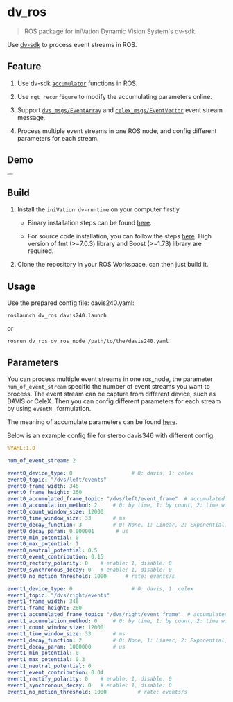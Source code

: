 # dv_ros

> ROS package for iniVation Dynamic Vision System's dv-sdk.

Use [dv-sdk](https://inivation.gitlab.io/dv/dv-docs/docs/getting-started/) to process event streams in ROS.

## Feature

1. Use dv-sdk [`accumulator`](https://inivation.gitlab.io/dv/dv-docs/docs/accumulator-module/) functions in ROS.
   
2. Use `rqt_reconfigure` to modify the accumulating parameters online.

3. Support [`dvs_msgs/EventArray`](https://github.com/uzh-rpg/rpg_dvs_ros/blob/master/dvs_msgs/msg/EventArray.msg) and [`celex_msgs/EventVector`](https://github.com/kehanXue/CeleX5-ROS/blob/master/celex5_msgs/msg/EventVector.msg) event stream message.

4. Process multiple event streams in one ROS node, and config different parameters for each stream.

## Demo

<img src="assets/demo.gif" alt="demo" style="zoom:25%;" />

## Build 

1. Install the `iniVation dv-runtime` on your computer firstly. 
   
   - Binary installation steps can be found [here](https://inivation.gitlab.io/dv/dv-docs/docs/getting-started/#ubuntu-linux). 
     
   - For source code installation, you can follow the steps [here](https://gitlab.com/inivation/dv/dv-runtime). High version of fmt (>=7.0.3) library and Boost (>=1.73) library are required.

2. Clone the repository in your ROS Workspace, can then just build it.

## Usage

Use the prepared config file: davis240.yaml: 

```shell
roslaunch dv_ros davis240.launch
```

or

```shell
rosrun dv_ros dv_ros_node /path/to/the/davis240.yaml
```

## Parameters

You can process multiple event streams in one ros_node, 
the parameter `num_of_event_stream` specific the number of event streams you want to process.
The event stream can be capture from different device, such as DAVIS or CeleX.
Then you can config different parameters for each stream by using `eventN_` formulation.

The meaning of accumulate parameters can be found [here](https://inivation.gitlab.io/dv/dv-docs/docs/accumulator-module/).

Below is an example config file for stereo davis346 with different config:

```yaml
%YAML:1.0

num_of_event_stream: 2

event0_device_type: 0                   # 0: davis, 1: celex
event0_topic: "/dvs/left/events"
event0_frame_width: 346
event0_frame_height: 260
event0_accumulated_frame_topic: "/dvs/left/event_frame"  # accumulated frame topic's name, for publishing
event0_accumulation_method: 2     # 0: by time, 1: by count, 2: time window is sync with events data hz, by count
event0_count_window_size: 12000
event0_time_window_size: 33       # ms
event0_decay_function: 3          # 0: None, 1: Linear, 2: Exponential, 3: Step
event0_decay_param: 0.000001       # us
event0_min_potential: 0
event0_max_potential: 1
event0_neutral_potential: 0.5
event0_event_contribution: 0.15
event0_rectify_polarity: 0    # enable: 1, disable: 0
event0_synchronous_decay: 0   # enable: 1, disable: 0
event0_no_motion_threshold: 1000      # rate: events/s

event1_device_type: 0                   # 0: davis, 1: celex
event1_topic: "/dvs/right/events"
event1_frame_width: 346
event1_frame_height: 260
event1_accumulated_frame_topic: "/dvs/right/event_frame"  # accumulated frame topic's name, for publishing
event1_accumulation_method: 0     # 0: by time, 1: by count, 2: time window is sync with events data hz, by count
event1_count_window_size: 12000
event1_time_window_size: 33       # ms
event1_decay_function: 2          # 0: None, 1: Linear, 2: Exponential, 3: Step
event1_decay_param: 1000000       # us
event1_min_potential: 0
event1_max_potential: 0.3
event1_neutral_potential: 0
event1_event_contribution: 0.04
event1_rectify_polarity: 0    # enable: 1, disable: 0
event1_synchronous_decay: 0   # enable: 1, disable: 0
event1_no_motion_threshold: 1000          # rate: events/s
```
